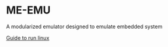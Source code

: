# ME-EMU
A modularized emulator designed to emulate embedded system

[Guide to run linux](docs/GuideToRunLinux.md)